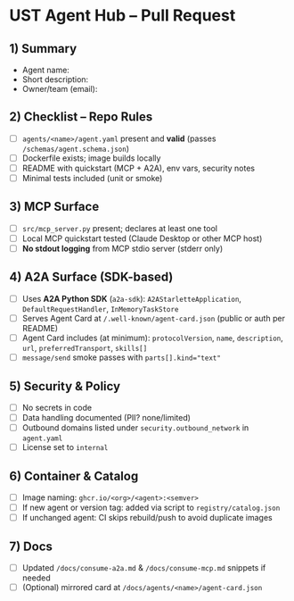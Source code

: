 # UST Agent Hub – Pull Request

## 1) Summary
- Agent name:
- Short description:
- Owner/team (email):

## 2) Checklist – Repo Rules
- [ ] `agents/<name>/agent.yaml` present and **valid** (passes `/schemas/agent.schema.json`)
- [ ] Dockerfile exists; image builds locally
- [ ] README with quickstart (MCP + A2A), env vars, security notes
- [ ] Minimal tests included (unit or smoke)

## 3) MCP Surface
- [ ] `src/mcp_server.py` present; declares at least one tool
- [ ] Local MCP quickstart tested (Claude Desktop or other MCP host)
- [ ] **No stdout logging** from MCP stdio server (stderr only)

## 4) A2A Surface (SDK-based)
- [ ] Uses **A2A Python SDK** (`a2a-sdk`): `A2AStarletteApplication`, `DefaultRequestHandler`, `InMemoryTaskStore`
- [ ] Serves Agent Card at `/.well-known/agent-card.json` (public or auth per README)
- [ ] Agent Card includes (at minimum): `protocolVersion`, `name`, `description`, `url`, `preferredTransport`, `skills[]`
- [ ] `message/send` smoke passes with `parts[].kind="text"`

## 5) Security & Policy
- [ ] No secrets in code
- [ ] Data handling documented (PII? none/limited)
- [ ] Outbound domains listed under `security.outbound_network` in `agent.yaml`
- [ ] License set to `internal`

## 6) Container & Catalog
- [ ] Image naming: `ghcr.io/<org>/<agent>:<semver>`
- [ ] If new agent or version tag: added via script to `registry/catalog.json`
- [ ] If unchanged agent: CI skips rebuild/push to avoid duplicate images

## 7) Docs
- [ ] Updated `/docs/consume-a2a.md` & `/docs/consume-mcp.md` snippets if needed
- [ ] (Optional) mirrored card at `/docs/agents/<name>/agent-card.json`
